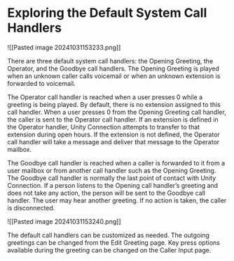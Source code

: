 # Exploring the Default System Call Handlers

![[Pasted image 20241031153233.png]]

There are three default system call handlers: the Opening Greeting, the Operator, and the Goodbye call handlers. The Opening Greeting is played when an unknown caller calls voicemail or when an unknown extension is forwarded to voicemail.

The Operator call handler is reached when a user presses 0 while a greeting is being played. By default, there is no extension assigned to this call handler. When a user presses 0 from the Opening Greeting call handler, the caller is sent to the Operator call handler. If an extension is defined in the Operator handler, Unity Connection attempts to transfer to that extension during open hours. If the extension is not defined, the Operator call handler will take a message and deliver that message to the Operator mailbox.

The Goodbye call handler is reached when a caller is forwarded to it from a user mailbox or from another call handler such as the Opening Greeting. The Goodbye call handler is normally the last point of contact with Unity Connection. If a person listens to the Opening call handler’s greeting and does not take any action, the person will be sent to the Goodbye call handler. The user may hear another greeting. If no action is taken, the caller is disconnected.

![[Pasted image 20241031153240.png]]

The default call handlers can be customized as needed. The outgoing greetings can be changed from the Edit Greeting page. Key press options available during the greeting can be changed on the Caller Input page.